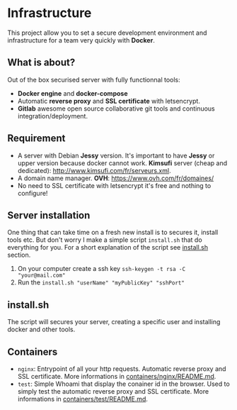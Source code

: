 # Infrastructure
This project allow you to set a secure development environment and infrastructure
for a team very quickly with **Docker**.

## What is about?
Out of the box securised server with fully functionnal tools:
* **Docker engine** and **docker-compose**
* Automatic **reverse proxy** and **SSL certificate** with letsencrypt.
* **Gitlab** awesome open source collaborative git tools and continuous
integration/deployment.

## Requirement
* A server with Debian **Jessy** version. It's important to have **Jessy** or
upper version because docker cannot work. **Kimsufi** server (cheap and dedicated):
http://www.kimsufi.com/fr/serveurs.xml.
* A domain name manager. **OVH**: https://www.ovh.com/fr/domaines/
* No need to SSL certificate with letsencrypt it's free and nothing to configure!

## Server installation
One thing that can take time on a fresh new install is to secures it, install tools
etc. But don't worry I make a simple script `install.sh` that do everything for you.
For a short explanation of the script see [install.sh](#installsh) section.

1. On your computer create a ssh key `ssh-keygen -t rsa -C "your@mail.com"`
4. Run the `install.sh "userName" "myPublicKey" "sshPort"`

## install.sh
The script will secures your server, creating a specific user and installing docker
and other tools.

## Containers
* `nginx`: Entrypoint of all your http requests. Automatic reverse proxy and SSL
certificate. More informations in [containers/nginx/README.md](README.md).
* `test`: Simple Whoami that display the conainer id in the browser. Used to simply
test the automatic reverse proxy and SSL certificate. More informations in
[containers/test/README.md](README.md).

